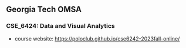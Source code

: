 ## Georgia Tech OMSA

### CSE_6424: Data and Visual Analytics

- course website: https://poloclub.github.io/cse6242-2023fall-online/
